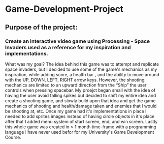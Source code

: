 # Game-Development-Project
 ## Purpose of the project:
 ### Create an interactive video game using Processing - Space Invaders used as a reference for my inspiration and implementations.
 
  What was my goal? The idea behind this game was to attempt and replicate space invaders, but I decided to use some of the game's mechanics as my inspiration, while adding score, a health bar , and the ability to move around with the UP, DOWN, LEFT, RIGHT arrow keys. However, the shooting mechanics are limited to an upward direction from the “Ship” the user controls when pressing spacebar. 
  My proejct began small with the idea of having the user avoid falling spikes but decided to shift my entire idea and create a shooting game, and slowly build upon that idea and get the game mechanics of shooting and health/damage taken and enemies that I would be shooting at, etc. 
  Once my game had it's implementations in place I needed to add sprites images instead of having circle objects in it's place after that I added menu system of start screen, end, and win screen. Lastly this whole game was created in > 1 month time-frame with a programming language I have never used befor for my University's Game Development Course.
  

 
 
